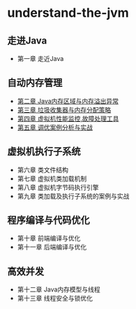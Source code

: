 # understand-the-jvm

## 走进Java

- 第一章 走近Java

## 自动内存管理

- [第二章 Java内存区域与内存溢出异常](auto-memory-manage/src/chapter2.md)
- [第三章 垃圾收集器与内存分配策略](auto-memory-manage/src/chapter3.md)
- [第四章 虚拟机性能监控,故障处理工具](auto-memory-manage/src/chapter4.md)
- [第五章 调优案例分析与实战](auto-memory-manage/src/chapter5.md)

## 虚拟机执行子系统

- 第六章 类文件结构
- 第七章 虚拟机类加载机制
- 第八章 虚拟机字节码执行引擎
- 第九章 类加载及执行子系统的案例与实战

## 程序编译与代码优化

- 第十章 前端编译与优化
- 第十一章 后端编译与优化

## 高效并发

- 第十二章 Java内存模型与线程
- 第十三章 线程安全与锁优化

